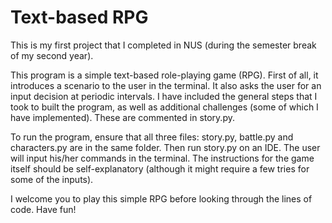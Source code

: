 # Text-based RPG

This is my first project that I completed in NUS (during the semester break of my second year).

This program is a simple text-based role-playing game (RPG). 
First of all, it introduces a scenario to the user in the terminal. 
It also asks the user for an input decision at periodic intervals.
I have included the general steps that I took to built the program, as well as additional challenges (some of which I have implemented).
These are commented in story.py.

To run the program, ensure that all three files: story.py, battle.py and characters.py are in the same folder.
Then run story.py on an IDE.
The user will input his/her commands in the terminal.
The instructions for the game itself should be self-explanatory (although it might require a few tries for some of the inputs).

I welcome you to play this simple RPG before looking through the lines of code. Have fun!

